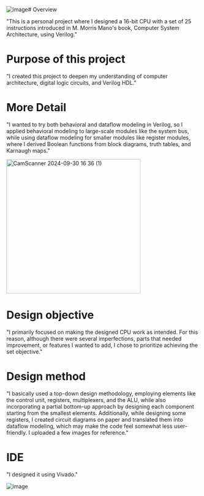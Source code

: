 ![image](https://github.com/user-attachments/assets/408f25f4-07fa-4821-9d2c-3318691c1ae8)# Overview

"This is a personal project where I designed a 16-bit CPU with a set of 25 instructions introduced in M. Morris Mano's book, Computer System Architecture, using Verilog."

# Purpose of this project

"I created this project to deepen my understanding of computer architecture, digital logic circuits, and Verilog HDL."

# More Detail

"I wanted to try both behavioral and dataflow modeling in Verilog, so I applied behavioral modeling to large-scale modules like the system bus, while using dataflow modeling for smaller modules like register modules, where I derived Boolean functions from block diagrams, truth tables, and Karnaugh maps."

<img src="https://github.com/user-attachments/assets/d5d7f946-ae57-4e06-8882-0bf28e0757af" alt="CamScanner 2024-09-30 16 36 (1)" width="350"/>



# Design objective

"I primarily focused on making the designed CPU work as intended. For this reason, although there were several imperfections, parts that needed improvement, or features I wanted to add, I chose to prioritize achieving the set objective."

# Design method

"I basically used a top-down design methodology, employing elements like the control unit, registers, multiplexers, and the ALU, while also incorporating a partial bottom-up approach by designing each component starting from the smallest elements. Additionally, while designing some registers, I created circuit diagrams on paper and translated them into dataflow modeling, which may make the code feel somewhat less user-friendly. I uploaded a few images for reference."


# IDE

"I designed it using Vivado."

![image](https://github.com/user-attachments/assets/81c7306e-1d24-44b5-8854-df2be174ad28)

